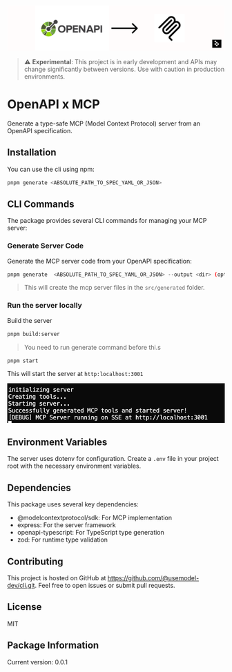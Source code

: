 ![OpenAPI-MCP Architecture](assets/openapi-mcp.png)
> ⚠️ **Experimental**: This project is in early development and APIs may change significantly between versions. Use with caution in production environments.

# OpenAPI x MCP

Generate a type-safe MCP (Model Context Protocol) server from an OpenAPI specification.

## Installation

You can use the cli using npm:

```bash
pnpm generate <ABSOLUTE_PATH_TO_SPEC_YAML_OR_JSON>

```


## CLI Commands

The package provides several CLI commands for managing your MCP server:

### Generate Server Code

Generate the MCP server code from your OpenAPI specification:

```bash
pnpm generate  <ABSOLUTE_PATH_TO_SPEC_YAML_OR_JSON> --output <dir> (optional)

```

>This will create the mcp server files in the `src/generated` folder. 

### Run the server locally


Build the server

```bash
pnpm build:server
```
> You need to run generate command before thi.s 

```bash
pnpm start
```
This will start the server at `http:localhost:3001` 

![OpenAPI-MCP Demo](assets/log.png)


## Environment Variables

The server uses dotenv for configuration. Create a `.env` file in your project root with the necessary environment variables.

## Dependencies

This package uses several key dependencies:
- @modelcontextprotocol/sdk: For MCP implementation
- express: For the server framework
- openapi-typescript: For TypeScript type generation
- zod: For runtime type validation

## Contributing

This project is hosted on GitHub at https://github.com/@usemodel-dev/cli.git. Feel free to open issues or submit pull requests.

## License

MIT 

## Package Information

Current version: 0.0.1
